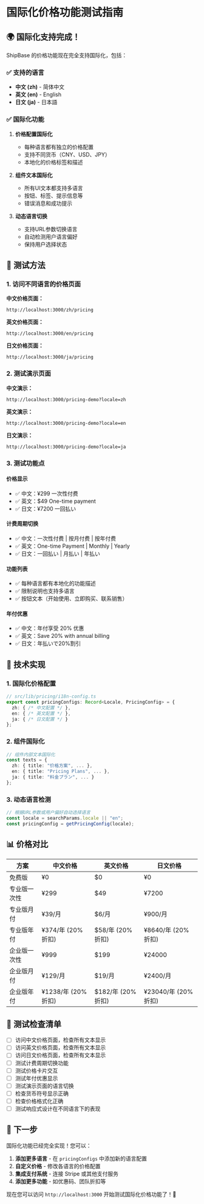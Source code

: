 # 国际化价格功能测试指南

## 🌍 国际化支持完成！

ShipBase 的价格功能现在完全支持国际化，包括：

### ✅ 支持的语言
- **中文 (zh)** - 简体中文
- **英文 (en)** - English  
- **日文 (ja)** - 日本語

### ✅ 国际化功能
1. **价格配置国际化**
   - 每种语言都有独立的价格配置
   - 支持不同货币（CNY、USD、JPY）
   - 本地化的价格标签和描述

2. **组件文本国际化**
   - 所有UI文本都支持多语言
   - 按钮、标签、提示信息等
   - 错误消息和成功提示

3. **动态语言切换**
   - 支持URL参数切换语言
   - 自动检测用户语言偏好
   - 保持用户选择状态

## 🧪 测试方法

### 1. 访问不同语言的价格页面

**中文价格页面：**
```
http://localhost:3000/zh/pricing
```

**英文价格页面：**
```
http://localhost:3000/en/pricing
```

**日文价格页面：**
```
http://localhost:3000/ja/pricing
```

### 2. 测试演示页面

**中文演示：**
```
http://localhost:3000/pricing-demo?locale=zh
```

**英文演示：**
```
http://localhost:3000/pricing-demo?locale=en
```

**日文演示：**
```
http://localhost:3000/pricing-demo?locale=ja
```

### 3. 测试功能点

#### 价格显示
- ✅ 中文：¥299 一次性付费
- ✅ 英文：$49 One-time payment  
- ✅ 日文：¥7200 一回払い

#### 计费周期切换
- ✅ 中文：一次性付费 | 按月付费 | 按年付费
- ✅ 英文：One-time Payment | Monthly | Yearly
- ✅ 日文：一回払い | 月払い | 年払い

#### 功能列表
- ✅ 每种语言都有本地化的功能描述
- ✅ 限制说明也支持多语言
- ✅ 按钮文本（开始使用、立即购买、联系销售）

#### 年付优惠
- ✅ 中文：年付享受 20% 优惠
- ✅ 英文：Save 20% with annual billing
- ✅ 日文：年払いで20%割引

## 🔧 技术实现

### 1. 国际化价格配置
```typescript
// src/lib/pricing/i18n-config.ts
export const pricingConfigs: Record<Locale, PricingConfig> = {
  zh: { /* 中文配置 */ },
  en: { /* 英文配置 */ },
  ja: { /* 日文配置 */ }
};
```

### 2. 组件国际化
```typescript
// 组件内部文本国际化
const texts = {
  zh: { title: "价格方案", ... },
  en: { title: "Pricing Plans", ... },
  ja: { title: "料金プラン", ... }
};
```

### 3. 动态语言检测
```typescript
// 根据URL参数或用户偏好自动选择语言
const locale = searchParams.locale || "en";
const pricingConfig = getPricingConfig(locale);
```

## 📊 价格对比

| 方案 | 中文价格 | 英文价格 | 日文价格 |
|------|----------|----------|----------|
| 免费版 | ¥0 | $0 | ¥0 |
| 专业版一次性 | ¥299 | $49 | ¥7200 |
| 专业版月付 | ¥39/月 | $6/月 | ¥900/月 |
| 专业版年付 | ¥374/年 (20%折扣) | $58/年 (20%折扣) | ¥8640/年 (20%折扣) |
| 企业版一次性 | ¥999 | $199 | ¥24000 |
| 企业版月付 | ¥129/月 | $19/月 | ¥2400/月 |
| 企业版年付 | ¥1238/年 (20%折扣) | $182/年 (20%折扣) | ¥23040/年 (20%折扣) |

## 🎯 测试检查清单

- [ ] 访问中文价格页面，检查所有文本显示
- [ ] 访问英文价格页面，检查所有文本显示  
- [ ] 访问日文价格页面，检查所有文本显示
- [ ] 测试计费周期切换功能
- [ ] 测试价格卡片交互
- [ ] 测试年付优惠显示
- [ ] 测试演示页面的语言切换
- [ ] 检查货币符号显示正确
- [ ] 检查价格格式化正确
- [ ] 测试响应式设计在不同语言下的表现

## 🚀 下一步

国际化功能已经完全实现！您可以：

1. **添加更多语言** - 在 `pricingConfigs` 中添加新的语言配置
2. **自定义价格** - 修改各语言的价格配置
3. **集成支付系统** - 连接 Stripe 或其他支付服务
4. **添加更多功能** - 如优惠码、团队折扣等

现在您可以访问 `http://localhost:3000` 开始测试国际化价格功能了！🎉
